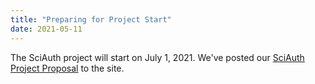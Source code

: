 ```yaml
---
title: "Preparing for Project Start"
date: 2021-05-11
---
```


The SciAuth project will start on July 1, 2021. We've posted our [SciAuth Project Proposal](/sciauth-proposal-public.pdf) to the site.
